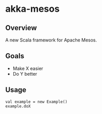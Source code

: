# akka-mesos

## Overview

A new Scala framework for Apache Mesos.

## Goals

- Make X easier
- Do Y better

## Usage

    val example = new Example()
    example.doX
